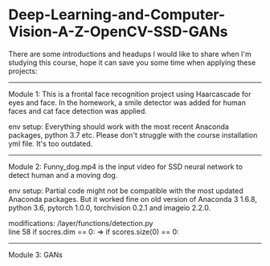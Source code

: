 # Deep-Learning-and-Computer-Vision-A-Z-OpenCV-SSD-GANs

There are some introductions and headups I would like to share when I'm studying this course,
hope it can save you some time when applying these projects:

-------------------------------------------------------------------------------------------------
Module 1: This is a frontal face recognition project using Haarcascade for eyes and face.
In the homework, a smile detector was added for human faces and cat face detection
was applied. 

env setup: Everything should work with the most recent Anaconda packages, python 3.7 etc.
Please don't struggle with the course installation yml file. It's too outdated.

-------------------------------------------------------------------------------------------------
Module 2: Funny_dog.mp4 is the input video for SSD neural network to detect human and a 
moving dog.

env setup: Partial code might not be compatible with the most updated Anaconda packages. But
it worked fine on old version of Anaconda 3 1.6.8, python 3.6, pytorch 1.0.0, torchvision 0.2.1
and imageio 2.2.0.

modifications: /layer/functions/detection.py  
               line 58 if socres.dim == 0:  =>  if scores.size(0) == 0:


-------------------------------------------------------------------------------------------------
Module 3:  GANs
